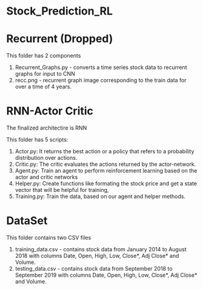 # Stock_Prediction_RL
# Recurrent (Dropped) 
This folder has 2 components
1. Recurrent_Graphs.py - converts a time series stock data to recurrent graphs for input to CNN 
2. recc.png - recurrent graph image corresponding to the train data for over a time of 4 years.


# RNN-Actor Critic

The finalized architectire is RNN

This folder has 5 scripts:
1. Actor.py: It returns the best action or a policy that refers to a probability distribution over actions.
2. Critic.py: The critic evaluates the actions returned by the actor-network.
3. Agent.py: Train an agent to perform reinforcement learning based on the actor and critic networks
4. Helper.py: Create functions like formating the stock price and get a state vector that will be helpful for training,
5. Training.py: Train the data, based on our agent and helper methods.


# DataSet
This folder contains two CSV files 
1. training_data.csv - contains stock data from January 2014 to August 2018 with columns Date, Open, High, Low, Close*, Adj Close* and Volume.
2. testing_data.csv - contains stock data from September 2018 to September 2019 with columns Date, Open, High, Low, Close*, Adj Close* and Volume.
